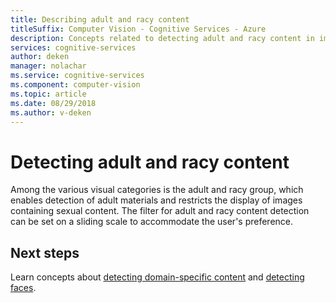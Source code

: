 ```yaml
---
title: Describing adult and racy content
titleSuffix: Computer Vision - Cognitive Services - Azure
description: Concepts related to detecting adult and racy content in images using Computer Vision in Azure Cognitive Services.
services: cognitive-services
author: deken
manager: nolachar
ms.service: cognitive-services
ms.component: computer-vision
ms.topic: article
ms.date: 08/29/2018
ms.author: v-deken
---
```


# Detecting adult and racy content

Among the various visual categories is the adult and racy group, which enables detection of adult materials and restricts the display of images containing sexual content. The filter for adult and racy content detection can be set on a sliding scale to accommodate the user's preference.

## Next steps

Learn concepts about [detecting domain-specific content](concept-detecting-domain-content.md) and [detecting faces](concept-detecting-faces.md).